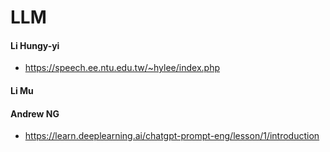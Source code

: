 # LLM
#### Li  Hungy-yi
- https://speech.ee.ntu.edu.tw/~hylee/index.php
#### Li  Mu
#### Andrew NG 
- https://learn.deeplearning.ai/chatgpt-prompt-eng/lesson/1/introduction
